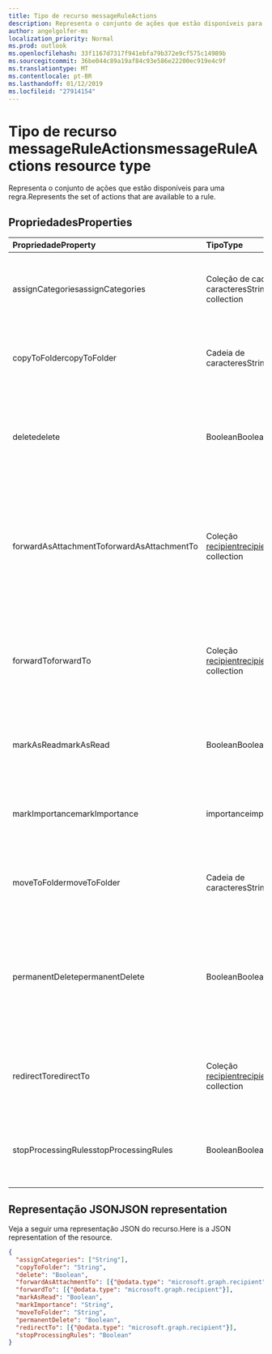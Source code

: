 ```yaml
---
title: Tipo de recurso messageRuleActions
description: Representa o conjunto de ações que estão disponíveis para uma regra.
author: angelgolfer-ms
localization_priority: Normal
ms.prod: outlook
ms.openlocfilehash: 33f1167d7317f941ebfa79b372e9cf575c14989b
ms.sourcegitcommit: 36be044c89a19af84c93e586e22200ec919e4c9f
ms.translationtype: MT
ms.contentlocale: pt-BR
ms.lasthandoff: 01/12/2019
ms.locfileid: "27914154"
---
```

# <a name="messageruleactions-resource-type"></a><span data-ttu-id="537dd-103">Tipo de recurso messageRuleActions</span><span class="sxs-lookup"><span data-stu-id="537dd-103">messageRuleActions resource type</span></span>


<span data-ttu-id="537dd-104">Representa o conjunto de ações que estão disponíveis para uma regra.</span><span class="sxs-lookup"><span data-stu-id="537dd-104">Represents the set of actions that are available to a rule.</span></span>

## <a name="properties"></a><span data-ttu-id="537dd-105">Propriedades</span><span class="sxs-lookup"><span data-stu-id="537dd-105">Properties</span></span>
| <span data-ttu-id="537dd-106">Propriedade</span><span class="sxs-lookup"><span data-stu-id="537dd-106">Property</span></span>     | <span data-ttu-id="537dd-107">Tipo</span><span class="sxs-lookup"><span data-stu-id="537dd-107">Type</span></span>   |<span data-ttu-id="537dd-108">Descrição</span><span class="sxs-lookup"><span data-stu-id="537dd-108">Description</span></span>|
|:---------------|:--------|:----------|
| <span data-ttu-id="537dd-109">assignCategories</span><span class="sxs-lookup"><span data-stu-id="537dd-109">assignCategories</span></span> | <span data-ttu-id="537dd-110">Coleção de cadeia de caracteres</span><span class="sxs-lookup"><span data-stu-id="537dd-110">String collection</span></span> | <span data-ttu-id="537dd-111">Uma lista de categorias a serem atribuídas a uma mensagem.</span><span class="sxs-lookup"><span data-stu-id="537dd-111">A list of categories to be assigned to a message.</span></span> |
| <span data-ttu-id="537dd-112">copyToFolder</span><span class="sxs-lookup"><span data-stu-id="537dd-112">copyToFolder</span></span> | <span data-ttu-id="537dd-113">Cadeia de caracteres</span><span class="sxs-lookup"><span data-stu-id="537dd-113">String</span></span> | <span data-ttu-id="537dd-114">O ID de uma pasta para a qual uma mensagem deve ser copiada.</span><span class="sxs-lookup"><span data-stu-id="537dd-114">The ID of a folder that a message is to be copied to.</span></span> |
| <span data-ttu-id="537dd-115">delete</span><span class="sxs-lookup"><span data-stu-id="537dd-115">delete</span></span> | <span data-ttu-id="537dd-116">Boolean</span><span class="sxs-lookup"><span data-stu-id="537dd-116">Boolean</span></span> | <span data-ttu-id="537dd-117">Indica se uma mensagem deve ser movida para a pasta Itens Excluídos.</span><span class="sxs-lookup"><span data-stu-id="537dd-117">Indicates whether a message should be moved to the Deleted Items folder.</span></span> |
| <span data-ttu-id="537dd-118">forwardAsAttachmentTo</span><span class="sxs-lookup"><span data-stu-id="537dd-118">forwardAsAttachmentTo</span></span> | <span data-ttu-id="537dd-119">Coleção [recipient](recipient.md)</span><span class="sxs-lookup"><span data-stu-id="537dd-119">[recipient](recipient.md) collection</span></span> | <span data-ttu-id="537dd-120">Os endereços de email dos destinatários para os quais uma mensagem deve ser encaminhada como um anexo.</span><span class="sxs-lookup"><span data-stu-id="537dd-120">The email addresses of the recipients to which a message should be forwarded as an attachment.</span></span> |
| <span data-ttu-id="537dd-121">forwardTo</span><span class="sxs-lookup"><span data-stu-id="537dd-121">forwardTo</span></span> | <span data-ttu-id="537dd-122">Coleção [recipient](recipient.md)</span><span class="sxs-lookup"><span data-stu-id="537dd-122">[recipient](recipient.md) collection</span></span> | <span data-ttu-id="537dd-123">Os endereços de email dos destinatários para os quais uma mensagem deve ser encaminhada.</span><span class="sxs-lookup"><span data-stu-id="537dd-123">The email addresses of the recipients to which a message should be forwarded.</span></span> |
| <span data-ttu-id="537dd-124">markAsRead</span><span class="sxs-lookup"><span data-stu-id="537dd-124">markAsRead</span></span> | <span data-ttu-id="537dd-125">Boolean</span><span class="sxs-lookup"><span data-stu-id="537dd-125">Boolean</span></span> | <span data-ttu-id="537dd-126">Indica se uma mensagem deve ser marcada como lida.</span><span class="sxs-lookup"><span data-stu-id="537dd-126">Indicates whether a message should be marked as read.</span></span> |
| <span data-ttu-id="537dd-127">markImportance</span><span class="sxs-lookup"><span data-stu-id="537dd-127">markImportance</span></span> | <span data-ttu-id="537dd-128">importance</span><span class="sxs-lookup"><span data-stu-id="537dd-128">importance</span></span> | <span data-ttu-id="537dd-129">Define a importância da mensagem, que pode ser: `low`, `normal`, `high`.</span><span class="sxs-lookup"><span data-stu-id="537dd-129">Sets the importance of the message, which can be: `low`, `normal`, `high`.</span></span> |
| <span data-ttu-id="537dd-130">moveToFolder</span><span class="sxs-lookup"><span data-stu-id="537dd-130">moveToFolder</span></span> |  <span data-ttu-id="537dd-131">Cadeia de caracteres</span><span class="sxs-lookup"><span data-stu-id="537dd-131">String</span></span>| <span data-ttu-id="537dd-132">O ID da pasta para a qual uma mensagem será movida.</span><span class="sxs-lookup"><span data-stu-id="537dd-132">The ID of the folder that a message will be moved to.</span></span> |
| <span data-ttu-id="537dd-133">permanentDelete</span><span class="sxs-lookup"><span data-stu-id="537dd-133">permanentDelete</span></span> | <span data-ttu-id="537dd-134">Boolean</span><span class="sxs-lookup"><span data-stu-id="537dd-134">Boolean</span></span> | <span data-ttu-id="537dd-135">Indica se uma mensagem deve ser excluída permanentemente e não salva na pasta Itens Excluídos.</span><span class="sxs-lookup"><span data-stu-id="537dd-135">Indicates whether a message should be permanently deleted and not saved to the Deleted Items folder.</span></span> |
| <span data-ttu-id="537dd-136">redirectTo</span><span class="sxs-lookup"><span data-stu-id="537dd-136">redirectTo</span></span> | <span data-ttu-id="537dd-137">Coleção [recipient](recipient.md)</span><span class="sxs-lookup"><span data-stu-id="537dd-137">[recipient](recipient.md) collection</span></span> | <span data-ttu-id="537dd-138">Os endereços de email ao qual uma mensagem deve ser redirecionada.</span><span class="sxs-lookup"><span data-stu-id="537dd-138">The email addresses to which a message should be redirected.</span></span> |
| <span data-ttu-id="537dd-139">stopProcessingRules</span><span class="sxs-lookup"><span data-stu-id="537dd-139">stopProcessingRules</span></span> | <span data-ttu-id="537dd-140">Boolean</span><span class="sxs-lookup"><span data-stu-id="537dd-140">Boolean</span></span> | <span data-ttu-id="537dd-141">Indica se regras subsequentes devem ser avaliadas.</span><span class="sxs-lookup"><span data-stu-id="537dd-141">Indicates whether subsequent rules should be evaluated.</span></span> |

## <a name="json-representation"></a><span data-ttu-id="537dd-142">Representação JSON</span><span class="sxs-lookup"><span data-stu-id="537dd-142">JSON representation</span></span>
<span data-ttu-id="537dd-143">Veja a seguir uma representação JSON do recurso.</span><span class="sxs-lookup"><span data-stu-id="537dd-143">Here is a JSON representation of the resource.</span></span>

<!-- {
  "blockType": "resource",
  "optionalProperties": [
   ],
  "@odata.type": "microsoft.graph.messageRuleActions"
}-->

```json
{
  "assignCategories": ["String"],
  "copyToFolder": "String",
  "delete": "Boolean",
  "forwardAsAttachmentTo": [{"@odata.type": "microsoft.graph.recipient"}],
  "forwardTo": [{"@odata.type": "microsoft.graph.recipient"}],
  "markAsRead": "Boolean",
  "markImportance": "String",
  "moveToFolder": "String",
  "permanentDelete": "Boolean",
  "redirectTo": [{"@odata.type": "microsoft.graph.recipient"}],
  "stopProcessingRules": "Boolean"
}

```

<!-- uuid: 8fcb5dbc-d5aa-4681-8e31-b001d5168d79
2015-10-25 14:57:30 UTC -->
<!-- {
  "type": "#page.annotation",
  "description": "messageRuleActions resource",
  "keywords": "",
  "section": "documentation",
  "tocPath": ""
}-->
